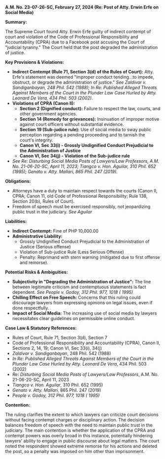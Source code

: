 **A.M. No. 23-07-26-SC, February 27, 2024 (Re: Post of Atty. Erwin Erfe on Social Media)**

**Summary:**

The Supreme Court found Atty. Erwin Erfe guilty of indirect contempt of court and violation of the Code of Professional Responsibility and Accountability (CPRA) due to a Facebook post accusing the Court of "judicial tyranny." The Court held that the post degraded the administration of justice.

**Key Provisions & Violations:**

*   **Indirect Contempt (Rule 71, Section 3(d) of the Rules of Court):** Atty. Erfe's statement was deemed "improper conduct tending...to impede, obstruct, or degrade the administration of justice." *See Zaldivar v. Sandiganbayan, 248 Phil. 542 (1988); In Re: Published Alleged Threats Against Members of the Court in the Plunder Law Case Hurled by Atty. Leonard De Vera, 434 Phil. 503 (2002)*.
*   **Violations of CPRA (Canon II):**
    *   **Section 2 (Dignified conduct):** Failure to respect the law, courts, and other government agencies.
    *   **Section 14 (Remedy for grievances):** Insinuation of improper motive against court officers without substantial evidence.
    *   **Section 19 (Sub-judice rule):** Use of social media to sway public perception regarding a pending proceeding and to tarnish the court's integrity.
    *   **Canon VI, Sec 33(i) - Grossly Undignified Conduct Prejudicial to the Administration of Justice**
    *   **Canon VI, Sec 34(j) - Violation of the Sub-judice rule**
* *See Re: Disturbing Social Media Posts of Lawyers/Law Professors, A.M. No. 21-06-20-SC, April 11, 2023; Tiangco v. Hon. Aguilar, 310 Phil. 652 (1995); Genato v. Atty. Mallari, 865 Phil. 247 (2019).*

**Obligations:**

*   Attorneys have a duty to maintain respect towards the courts (Canon II, CPRA; Canon 11, old Code of Professional Responsibility; Rule 138, Section 20(b), Rules of Court).
*   Freedom of speech must be exercised responsibly, not jeopardizing public trust in the judiciary. *See Aguilar*

**Liabilities:**

*   **Indirect Contempt:** Fine of PHP 10,000.00
*   **Administrative Liability:**
    *   Grossly Undignified Conduct Prejudicial to the Administration of Justice (Serious offense)
    *   Violation of Sub-judice Rule (Less Serious Offense)
    *   Penalty: Reprimand with stern warning (mitigated due to first offense and remorse).

**Potential Risks & Ambiguities:**

*   **Subjectivity in "Degrading the Administration of Justice":** The line between legitimate criticism and contemptuous statements is fact dependent. *See People v. Godoy, 312 Phil. 977, 1018 ( 1995)*
*   **Chilling Effect on Free Speech:** Concerns that this ruling could discourage lawyers from expressing opinions on legal issues, even if done respectfully.
*   **Impact of Social Media:** The increasing use of social media by lawyers necessitates clear guidelines on permissible online conduct.

**Case Law & Statutory References:**

*   Rules of Court, Rule 71, Section 3(d), Section 7
*   Code of Professional Responsibility and Accountability (CPRA), Canon II, Sections 2, 14, 19; Canon VI, Sec 33(i), 34(j)
*   *Zaldivar v. Sandiganbayan*, 248 Phil. 542 (1988)
*   *In Re: Published Alleged Threats Against Members of the Court in the Plunder Law Case Hurled by Atty. Leonard De Vera*, 434 Phil. 503 (2002)
*   *Re: Disturbing Social Media Posts of Lawyers/Law Professors*, A.M. No. 21-06-20-SC, April 11, 2023
*   *Tiangco v. Hon. Aguilar*, 310 Phil. 652 (1995)
*   *Genato v. Atty. Mallari*, 865 Phil. 247 (2019)
* *People v. Godoy, 312 Phil. 977, 1018 ( 1995)*

**Contention:**

The ruling clarifies the extent to which lawyers can criticize court decisions without facing contempt charges or disciplinary action. The decision balances freedom of speech with the need to maintain public trust in the judiciary. The main contention is whether the application of the CPRA and contempt powers was overly broad in this instance, potentially hindering lawyers' ability to engage in public discourse about legal matters. The court noted the respondent showed extreme remorse for his actions and deleted the post, so a penalty was imposed on him other than imprisonment.
